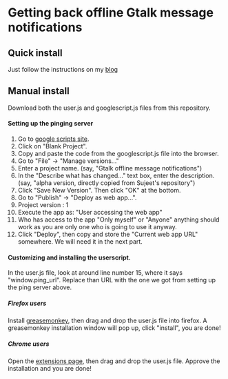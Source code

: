 Getting back offline Gtalk message notifications
================================================

Quick install
-------------
Just follow the instructions on my [blog][1]

Manual install
--------------

Download both the user.js and googlescript.js files from this repository.

#### Setting up the pinging server

1. Go to [google scripts site][2].
1. Click on "Blank Project".
1. Copy and paste the code from the googlescript.js file into the browser.
1. Go to "File" -> "Manage versions..."
1. Enter a project name. (say, "Gtalk offline message notifications")
1. In the "Describe what has changed..." text box, enter the description. (say, "alpha version, directly copied from Sujeet's repository")
1. Click "Save New Version". Then click "OK" at the bottom.
1. Go to "Publish" -> "Deploy as web app...".
1. Project version : 1
1. Execute the app as: "User accessing the web app"
1. Who has access to the app "Only myself" or "Anyone" anything should work as you are only one who is going to use it anyway.
1. Click "Deploy", then copy and store the "Current web app URL" somewhere. We will need it in the next part.

#### Customizing and installing the userscript.

In the user.js file, look at around line number 15, where it says "window.ping_url". Replace than URL with the one we got from setting up the ping server above.

##### Firefox users
Install [greasemonkey][3], then drag and drop the user.js file into firefox. A greasemonkey installation window will pop up, click "install", you are done!

##### Chrome users
Open the [extensions page][4], then drag and drop the user.js file. Approve the installation and you are done!

[1]:http://blog.sujeet.me/2013/07/get-back-gtalk-offline-message-notifications.html
[2]:https://script.google.com
[3]:https://addons.mozilla.org/en-US/firefox/addon/greasemonkey/
[4]:chrome://extensions/
